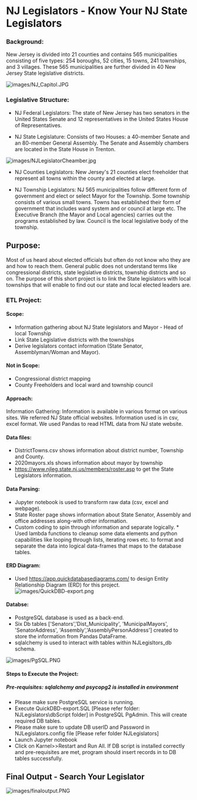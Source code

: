# NJ Legislators - Know Your NJ State Legislators

### Background:

New Jersey is divided into 21 counties and contains 565 municipalities consisting of five types: 254 boroughs, 52 cities, 15 towns, 241 townships, and 3 villages. These 565 municipalities are further divided in 40 New Jersey State legislative districts.

![images/NJ_Capitol.JPG](images/NJ_Capitol.JPG)

### Legislative Structure:

* NJ Federal Legislators: The state of New Jersey has two senators in the United States Senate and 12 representatives in the United States House of Representatives.

* NJ State Legislature: Consists of two Houses: a 40-member Senate and an 80-member General Assembly. The Senate and Assembly chambers are located in the State House in Trenton.

![images/NJLegislatorCheamber.jpg](images/NJLegislatorCheamber.jpg)

* NJ Counties Legislators: New Jersey's 21 counties elect freeholder that represent all towns within the county and elected at large. 

* NJ Township Legislators: NJ 565 municipalities follow different form of government and elect or select Mayor for the Township. Some township consists of various small towns. Towns has established their form of government that includes ward system and or council at large etc. The Executive Branch (the Mayor and Local agencies) carries out the programs established by law. Council is the local legislative body of the township.

## Purpose:

Most of us heard about elected officials but often do not know who they are and how to reach them. General public does not understand terms like congressional districts, state legislative districts, township districts and so on. The purpose of this short project is to link the State legislators with local townships that will enable to find out our state and local elected leaders are. 

### ETL Project:

#### Scope:
* Information gathering about NJ State legislators and Mayor - Head of local Township
* Link State Legislative districts with the townships 
* Derive legislators contact information (State Senator, Assemblyman/Woman and Mayor).
	
#### Not in Scope:
* Congressional district mapping
* County Freeholders and local ward and township council 

#### Approach:

Information Gathering:
Information is available in various format on various sites. We referred NJ State official websites. Information used is in csv, excel format. We used Pandas to read HTML data from NJ state website.

#### Data files: 
* DistrictTowns.csv shows information about district number, Township and County.
* 2020mayors.xls shows information about mayor by township
* https://www.njleg.state.nj.us/members/roster.asp to get the State Legislators information.

#### Data Parsing:
* Jupyter notebook is used to transform raw data (csv, excel and webpage). 
* State Roster page shows information about State Senator, Assembly and office addresses along-with other information. 
* Custom coding to spin through information and separate logically. * Used lambda functions to cleanup some data elements and python capabilities like looping through lists, iterating rows etc. to format and separate the data into logical data-frames that maps to the database tables.

#### ERD Diagram:
* Used https://app.quickdatabasediagrams.com/ to design Entity Relationship Diagram (ERD) for this project.
![images/QuickDBD-export.png](images/QuickDBD-export.png)

#### Databse:
* PostgreSQL database is used as a back-end. 
* Six Db tables ['Senators','Dist_Municipality', 'MunicipalMayors', 'SenatorAddress', 'Assembly','AssemblyPersonAddress'] created to store the information from Pandas DataFrame. 
* sqlalchemy is used to interact with tables within NJLegisltors_db schema.

![images/PgSQL.PNG](images/PgSQL.PNG)

#### Steps to Execute the Project:
##### Pre-requisites: sqlalchemy and psycopg2 is installed in environment

* Please make sure PostgreSQL service is running.
* Execute QuickDBD-export.SQL [Please refer folder: NJLegislators\dbScript folder] in PostgreSQL PgAdmin. This will create required DB tables.
* Please make sure to update DB userID and Password in NJLegislators.config file [Please refer folder NJLegislators]
* Launch Jupyter notebook
* Click on Karnel>>Restart and Run All. If DB script is installed correctly and pre-requisites are met, program should insert records in to DB tables successfully.

## Final Output - Search Your Legislator

![images/finaloutput.PNG](images/finaloutput.PNG)

